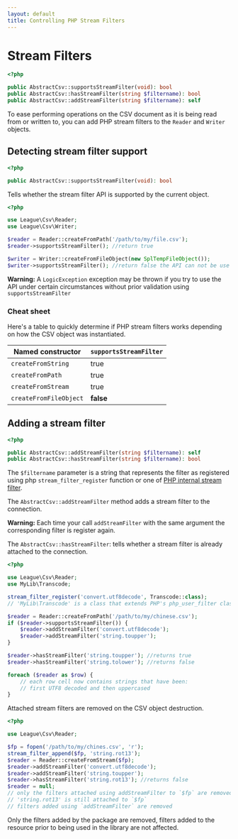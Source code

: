 ```yaml
---
layout: default
title: Controlling PHP Stream Filters
---
```


# Stream Filters

~~~php
<?php

public AbstractCsv::supportsStreamFilter(void): bool
public AbstractCsv::hasStreamFilter(string $filtername): bool
public AbstractCsv::addStreamFilter(string $filtername): self
~~~

To ease performing operations on the CSV document as it is being read from or written to, you can add PHP stream filters to the `Reader` and `Writer` objects.

## Detecting stream filter support

~~~php
<?php

public AbstractCsv::supportsStreamFilter(void): bool
~~~

Tells whether the stream filter API is supported by the current object.

~~~php
<?php

use League\Csv\Reader;
use League\Csv\Writer;

$reader = Reader::createFromPath('/path/to/my/file.csv');
$reader->supportsStreamFilter(); //return true

$writer = Writer::createFromFileObject(new SplTempFileObject());
$writer->supportsStreamFilter(); //return false the API can not be use
~~~

<p class="message-warning"><strong>Warning:</strong> A <code>LogicException</code> exception may be thrown if you try to use the API under certain circumstances without prior validation using <code>supportsStreamFilter</code></p>

### Cheat sheet

Here's a table to quickly determine if PHP stream filters works depending on how the CSV object was instantiated.

| Named constructor      | `supportsStreamFilter` |
|------------------------|------------------------|
| `createFromString`     |         true           |
| `createFromPath  `     |         true           |
| `createFromStream`     |         true           |
| `createFromFileObject` |       **false**        |


## Adding a stream filter

~~~php
<?php

public AbstractCsv::addStreamFilter(string $filtername): self
public AbstractCsv::hasStreamFilter(string $filtername): bool
~~~

The `$filtername` parameter is a string that represents the filter as registered using php `stream_filter_register` function or one of [PHP internal stream filter](http://php.net/manual/en/filters.php).

The `AbstractCsv::addStreamFilter` method adds a stream filter to the connection.

<p class="message-warning"><strong>Warning:</strong> Each time your call <code>addStreamFilter</code> with the same argument the corresponding filter is register again.</p>

The `AbstractCsv::hasStreamFilter`: tells whether a stream filter is already attached to the connection.

~~~php
<?php

use League\Csv\Reader;
use MyLib\Transcode;

stream_filter_register('convert.utf8decode', Transcode::class);
// 'MyLib\Transcode' is a class that extends PHP's php_user_filter class

$reader = Reader::createFromPath('/path/to/my/chinese.csv');
if ($reader->supportsStreamFilter()) {
	$reader->addStreamFilter('convert.utf8decode');
	$reader->addStreamFilter('string.toupper');
}

$reader->hasStreamFilter('string.toupper'); //returns true
$reader->hasStreamFilter('string.tolower'); //returns false

foreach ($reader as $row) {
	// each row cell now contains strings that have been:
	// first UTF8 decoded and then uppercased
}
~~~

<p class="message-info">Attached stream filters are removed on the CSV object destruction.</p>

~~~php
<?php

use League\Csv\Reader;

$fp = fopen('/path/to/my/chines.csv', 'r');
stream_filter_append($fp, 'string.rot13');
$reader = Reader::createFromStream($fp);
$reader->addStreamFilter('convert.utf8decode');
$reader->addStreamFilter('string.toupper');
$reader->hasStreamFilter('string.rot13'); //returns false
$reader = null;
// only the filters attached using addStreamFilter to `$fp` are removed.
// 'string.rot13' is still attached to `$fp`
// filters added using `addStreamFilter` are removed
~~~

<p class="message-warning">Only the filters added by the package are removed, filters added to the resource prior to being used in the library are not affected.</p>
